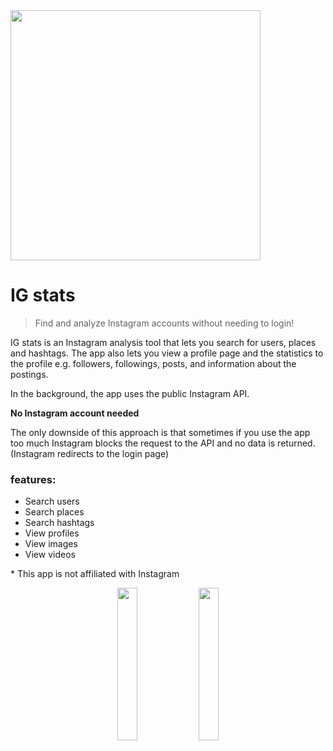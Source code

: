 <img src="https://i.postimg.cc/g0W3rgkQ/play-store-feature-graphic.png" width=400>

# IG stats

> Find and analyze Instagram accounts without needing to login!


IG stats is an Instagram analysis tool that lets you search for users, places and hashtags. The app also lets you view a profile page and the statistics to the profile e.g. followers, followings, posts, and information about the postings.

In the background, the app uses the public Instagram API.

<b> No Instagram account needed </b>

The only downside of this approach is that sometimes if you use the app too much Instagram blocks the request to the API and no data is returned. (Instagram redirects to the login page)

<h3>features:</h3>

- Search users
- Search places
- Search hashtags
- View profiles
- View images
- View videos

\* This app is not affiliated with Instagram

<p align="middle">
  <img src="https://i.postimg.cc/cLZRXdV6/Screenshot-20211230-200207.jpg" width="25%" /> 
  <img src="https://i.postimg.cc/T3q96Krr/Screenshot-20211230-200259.jpg" width="25%" />
</p>


